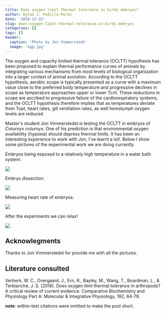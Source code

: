 ```yaml
---
title: Does oxygen limit thermal tolerance in birds embryos?
author: Dylan J. Padilla-Perez
date: '2018-12-15'
slug: does-oxygen-limit-thermal-tolerance-in-birds-embryos
categories: []
tags: []
header:
  caption: 'Photo by Jon Vimmerstedt'
  image: 'egg.jpg'
---
```


The oxygen and capacity limited thermal tolerance (OCLTT) hypothesis has been proposed to explain thermal performance curves of animals by integrating various mechanisms from most levels of biological organization into a larger context of animal evolution. According to the OCLTT hypothesis, aerobic scope is typically presented as a curve with a maximum value close to the preferred body temperature and progressive declines in scope as temperature approaches upper or lower Tcrit. These reductions in scope are ascribed to progressive failure of the cardiorespiratory systems, and the OCLTT hypothesis therefore implies that as temperatures deviate from Topt, heart rates, gill ventilation rates, as well hemolymph oxygen levels are reduced. 

Master's student Jon Vimmerstedst is testing the OCLTT in embryos of *Coturnyx coturnyx*. One of his prediction is that environmental oxygen availability (hypoxia) should depress thermal limits. It has been an interesting experience to work with Jon, I've learnt a lot!. Below I show some pictures of the experimental work we are doing currently. 

Embryos being exposed to a relatively high temperature in a water bath system:

![](/img/set-up.jpg)

Embryo dissection:

![](/img/embryos.jpg)

Measuring heart rate of embryos:

![](/img/heart_rate.jpg)

After the experiments we can relax!

![](/img/jon_me.jpg)


## Acknowlegments

Thanks to Jon Vimmerstedst for provide me with all the pictures.


## Literature consulted

Verberk, W. C., Overgaard, J., Ern, R., Bayley, M., Wang, T., Boardman, L., & Terblanche, J. S. (2016). Does oxygen limit thermal tolerance in arthropods? A critical review of current evidence. Comparative Biochemistry and Physiology Part A: Molecular & Integrative Physiology, 192, 64-78.

**note**: within-text citations were omitted to make the post short.
